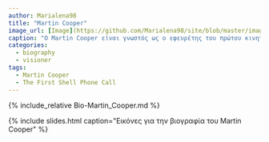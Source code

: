 ```yaml
---
author: Marialena98
title: "Martin Cooper"
image_url: [Image](https://github.com/Marialena98/site/blob/master/images/Martin%20Cooper.jpg)
caption: "Ο Martin Cooper είναι γνωστός ως ο εφευρέτης του πρώτου κινητού τηλεφώνου χειρός ο οποίος και ηγήθηκε της ομάδας που το ανέπτυξε και το έφερε στην αγορά το 1983."
categories:
  - biography
  - visioner
tags:
  - Martin Cooper
  - The First Shell Phone Call 
---
```


{% include_relative Bio-Martin_Cooper.md %}

{% include slides.html caption="Εικόνες για την βιογραφία του Martin Cooper" %}
